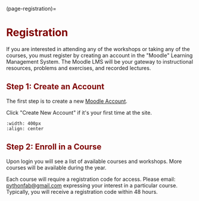 (page-registration)=

# <font color="maroon">Registration</font>

If you are interested in attending any of the workshops or taking any of the courses, you must register by creating an account in the "Moodle" Learning Management System. The Moodle LMS will be your gateway to instructional resources, problems and exercises, and recorded lectures.

## <font color="maroon">Step 1: Create an Account</font>

The first step is to create a new [Moodle Account](https://practicalai.org).


Click "Create New Account" if it's your first time at the site.


```{image} /images/moodlelogin.png
:width: 400px
:align: center
```



## <font color="maroon">Step 2: Enroll in a Course</font>

Upon login you will see a list of available courses and workshops. More courses will be available during the year.

Each course will require a registration code for access. Please email: pythonfab@gmail.com expressing your interest in a particular course. Typically, you will receive a registration code within 48 hours.

